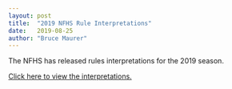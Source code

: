 ```yaml
---
layout: post
title:  "2019 NFHS Rule Interpretations"
date:   2019-08-25
author: "Bruce Maurer"
---
```


The NFHS has released rules interpretations for the 2019 season.

[Click here to view the
interpretations.](https://storage.googleapis.com/ohsaa-websites/rules/2019-nfhs-interpretations.pdf)

